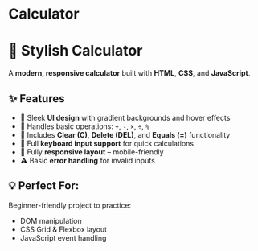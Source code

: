 # Calculator 
# 🧮 Stylish Calculator

A **modern, responsive calculator** built with **HTML**, **CSS**, and **JavaScript**.

## ✨ Features

- 🎨 Sleek **UI design** with gradient backgrounds and hover effects  
- 🧠 Handles basic operations: `+`, `-`, `×`, `÷`, `%`  
- 🧹 Includes **Clear (C)**, **Delete (DEL)**, and **Equals (=)** functionality  
- 🎹 Full **keyboard input support** for quick calculations  
- 📱 Fully **responsive layout** – mobile-friendly  
- ⚠️ Basic **error handling** for invalid inputs

## 💡 Perfect For:
Beginner-friendly project to practice:
- DOM manipulation
- CSS Grid & Flexbox layout
- JavaScript event handling
